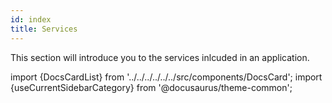 ```yaml
---
id: index
title: Services
---
```


This section will introduce you to the services inlcuded in an application.

import {DocsCardList} from '../../../../../../src/components/DocsCard';
import {useCurrentSidebarCategory} from '@docusaurus/theme-common';

<DocsCardList list={useCurrentSidebarCategory().items} />